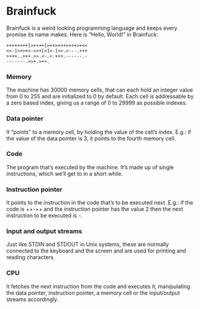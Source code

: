 # Brainfuck

Brainfuck is a weird looking programming language and keeps every promise its name makes. Here is “Hello, World!” in Brainfuck:

```
++++++++[>++++[>++>+++>+++>+<<
<<-]>+>+>->>+[<]<-]>>.>---.+++
++++..+++.>>.<-.<.+++.------.-
-------.>>+.>++.
```

### Memory

The machine has 30000 memory cells, that can each hold an integer value from 0 to 255 and are initialized to 0 by default. Each cell is addressable by a zero based index, giving us a range of 0 to 29999 as possible indexes.

### Data pointer
It “points” to a memory cell, by holding the value of the cell’s index. E.g.: if the value of the data pointer is 3, it points to the fourth memory cell.

### Code
The program that’s executed by the machine. It’s made up of single instructions, which we’ll get to in a short while.

### Instruction pointer

It points to the instruction in the code that’s to be executed next. E.g.: if the code is ++-++ and the instruction pointer has the value 2 then the next instruction to be executed is -.

### Input and output streams
Just like STDIN and STDOUT in Unix systems, these are normally connected to the keyboard and the screen and are used for printing and reading characters.

### CPU
It fetches the next instruction from the code and executes it, manipulating the data pointer, instruction pointer, a memory cell or the input/output streams accordingly.
